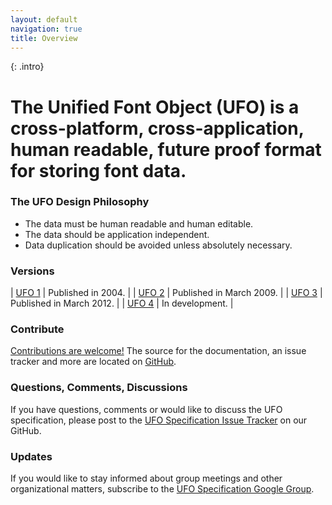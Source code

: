```yaml
---
layout: default
navigation: true
title: Overview
---
```


{: .intro}
# The Unified Font Object (UFO) is a cross-platform, cross-application, human readable, future proof format for storing font data.

### The UFO Design Philosophy

* The data must be human readable and human editable.
* The data should be application independent.
* Data duplication should be avoided unless absolutely necessary.

### Versions

| [UFO 1] | Published in 2004. |
| [UFO 2] | Published in March 2009. |
| [UFO 3] | Published in March 2012. |
| [UFO 4] | In development. |

### Contribute

[Contributions are welcome!] The source for the documentation, an issue tracker and more are located on [GitHub].

### Questions, Comments, Discussions

If you have questions, comments or would like to discuss the UFO specification, please post to the [UFO Specification Issue Tracker] on our GitHub.

### Updates

If you would like to stay informed about group meetings and other organizational matters, subscribe to the [UFO Specification Google Group].


  [UFO 1]: versions/ufo1/index.html
  [UFO 2]: versions/ufo2/index.html
  [UFO 3]: versions/ufo3/index.html
  [UFO 4]: versions/ufo4/index.html
  [Contributions are welcome!]: contributing
  [GitHub]: https://github.com/unified-font-object/ufo-spec
  [UFO Specification Issue Tracker]: https://github.com/unified-font-object/ufo-spec/issues
  [UFO Specification Google Group]: https://groups.google.com/g/ufo-spec
